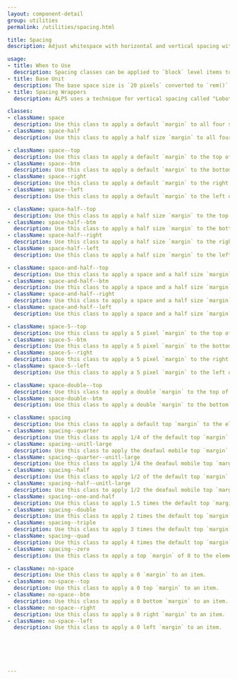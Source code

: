 ```yaml
---
layout: component-detail
group: utilities
permalink: /utilities/spacing.html

title: Spacing
description: Adjust whitespace with horizontal and vertical spacing with`block` level `margin` adjustment helpers.

usage:
- title: When to Use
  description: Spacing classes can be applied to `block` level items to provide a `margin` on that item. (For `padding` adjustments, see [Padding](/utilities/padding.html).)
- title: Base Unit
  description: The base space size is `20 pixels` converted to `rem()`.
- title: Spacing Wrappers
  description: ALPS uses a technique for vertical spacing called "Lobotomized Owls" and is detailed in an articled titled "[Axiomatic CSS and Lobotomized Owls](https://alistapart.com/article/axiomatic-css-and-lobotomized-owls)". The classes, detailed below and starting with `spacing`, add top margins to the elements inside the wrapper the spacing class is applied to. The margins are based on default spaces of 20 pixels on mobile and 30 pixels on desktop.

classes:
- className: space
  description: Use this class to apply a default `margin` to all four sides of an item.
- className: space-half
  description: Use this class to apply a half size `margin` to all four sides of an item.

- className: space--top
  description: Use this class to apply a default `margin` to the top of an item.
- className: space--btm
  description: Use this class to apply a default `margin` to the bottom of an item.
- className: space--right
  description: Use this class to apply a default `margin` to the right of an item.
- className: space--left
  description: Use this class to apply a default `margin` to the left of an item.

- className: space-half--top
  description: Use this class to apply a half size `margin` to the top of an item.
- className: space-half--btm
  description: Use this class to apply a half size `margin` to the bottom of an item.
- className: space-half--right
  description: Use this class to apply a half size `margin` to the right of an item.
- className: space-half--left
  description: Use this class to apply a half size `margin` to the left of an item.

- className: space-and-half--top
  description: Use this class to apply a space and a half size `margin` to the top of an item.
- className: space-and-half--btm
  description: Use this class to apply a space and a half size `margin` to the bottom of an item.
- className: space-and-half--right
  description: Use this class to apply a space and a half size `margin` to the right of an item.
- className: space-and-half--left
  description: Use this class to apply a space and a half size `margin` to the left of an item.

- className: space-5--top
  description: Use this class to apply a 5 pixel `margin` to the top of an item.
- className: space-5--btm
  description: Use this class to apply a 5 pixel `margin` to the bottom of an item.
- className: space-5--right
  description: Use this class to apply a 5 pixel `margin` to the right of an item.
- className: space-5--left
  description: Use this class to apply a 5 pixel `margin` to the left of an item.

- className: space-double--top
  description: Use this class to apply a double `margin` to the top of an item.
- className: space-double--btm
  description: Use this class to apply a double `margin` to the bottom of an item.

- className: spacing
  description: Use this class to apply a default top `margin` to the elements inside the container.
- className: spacing--quarter
  description: Use this class to apply 1/4 of the default top `margin` to the elements inside the container.
- className: spacing--unitl-large
  description: Use this class to apply the deafaul mobile top `margin` to the elements inside the container until the viewport reaches the large size.
- className: spacing--quarter--unitl-large
  description: Use this class to apply 1/4 the deafaul mobile top `margin` to the elements inside the container until the viewport reaches the large size.
- className: spacing--half
  description: Use this class to apply 1/2 of the default top `margin` to the elements inside the container.
- className: spacing--half--unitl-large
  description: Use this class to apply 1/2 the deafaul mobile top `margin` to the elements inside the container until the viewport reaches the large size.
- className: spacing--one-and-half
  description: Use this class to apply 1.5 times the default top `margin` to the elements inside the container.
- className: spacing--double
  description: Use this class to apply 2 times the default top `margin` to the elements inside the container.
- className: spacing--triple
  description: Use this class to apply 3 times the default top `margin` to the elements inside the container.
- className: spacing--quad
  description: Use this class to apply 4 times the default top `margin` to the elements inside the container.
- className: spacing--zero
  description: Use this class to apply a top `margin` of 0 to the elements inside the container.

- className: no-space
  description: Use this class to apply a 0 `margin` to an item.
- className: no-space--top
  description: Use this class to apply a 0 top `margin` to an item.
- className: no-space--btm
  description: Use this class to apply a 0 bottom `margin` to an item.
- className: no-space--right
  description: Use this class to apply a 0 right `margin` to an item.
- className: no-space--left
  description: Use this class to apply a 0 left `margin` to an item.






---
```

